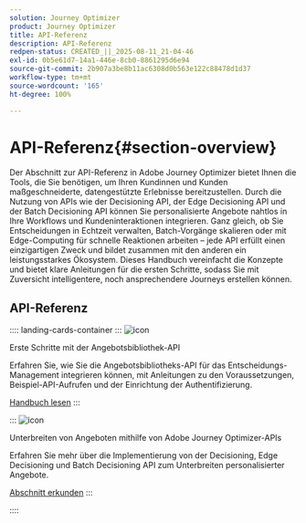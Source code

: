 ```yaml
---
solution: Journey Optimizer
product: Journey Optimizer
title: API-Referenz
description: API-Referenz
redpen-status: CREATED_||_2025-08-11_21-04-46
exl-id: 0b5e61d7-14a1-446e-8cb0-8861295d6e94
source-git-commit: 2b907a3be8b11ac6308d0b563e122c88478d1d37
workflow-type: tm+mt
source-wordcount: '165'
ht-degree: 100%

---
```


# API-Referenz{#section-overview}

Der Abschnitt zur API-Referenz in Adobe Journey Optimizer bietet Ihnen die Tools, die Sie benötigen, um Ihren Kundinnen und Kunden maßgeschneiderte, datengestützte Erlebnisse bereitzustellen. Durch die Nutzung von APIs wie der Decisioning API, der Edge Decisioning API und der Batch Decisioning API können Sie personalisierte Angebote nahtlos in Ihre Workflows und Kundeninteraktionen integrieren. Ganz gleich, ob Sie Entscheidungen in Echtzeit verwalten, Batch-Vorgänge skalieren oder mit Edge-Computing für schnelle Reaktionen arbeiten – jede API erfüllt einen einzigartigen Zweck und bildet zusammen mit den anderen ein leistungsstarkes Ökosystem. Dieses Handbuch vereinfacht die Konzepte und bietet klare Anleitungen für die ersten Schritte, sodass Sie mit Zuversicht intelligentere, noch ansprechendere Journeys erstellen können.

## API-Referenz

:::: landing-cards-container
:::
![icon](https://cdn.experienceleague.adobe.com/icons/circle-play.svg)

Erste Schritte mit der Angebotsbibliothek-API

Erfahren Sie, wie Sie die Angebotsbibliotheks-API für das Entscheidungs-Management integrieren können, mit Anleitungen zu den Voraussetzungen, Beispiel-API-Aufrufen und der Einrichtung der Authentifizierung.

[Handbuch lesen](../using/offers/api-reference/getting-started.md)
:::

:::
![icon](https://cdn.experienceleague.adobe.com/icons/code-branch.svg)

Unterbreiten von Angeboten mithilfe von Adobe Journey Optimizer-APIs

Erfahren Sie mehr über die Implementierung von der Decisioning, Edge Decisioning und Batch Decisioning API zum Unterbreiten personalisierter Angebote.

[Abschnitt erkunden](offer-delivery-api-landing-page.md)
:::

::::
